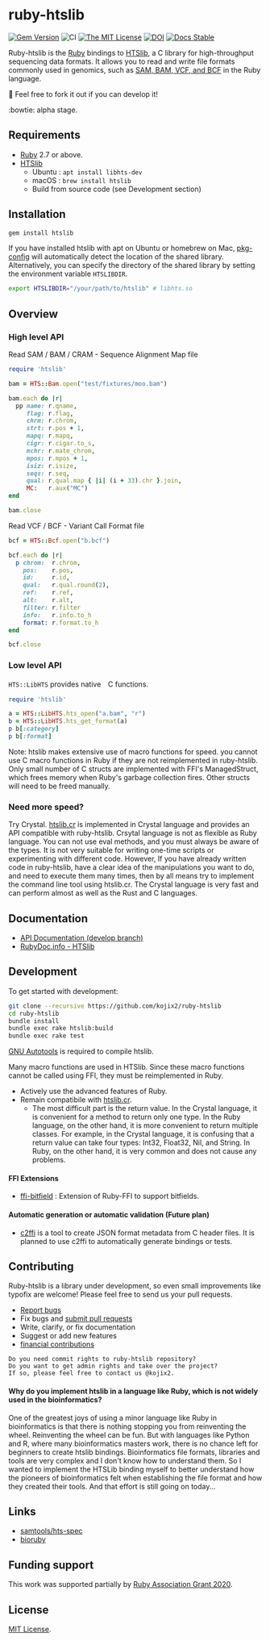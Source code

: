 # ruby-htslib

[![Gem Version](https://badge.fury.io/rb/htslib.svg)](https://badge.fury.io/rb/htslib)
![CI](https://github.com/kojix2/ruby-htslib/workflows/CI/badge.svg)
[![The MIT License](https://img.shields.io/badge/license-MIT-blue.svg)](LICENSE.txt)
[![DOI](https://zenodo.org/badge/247078205.svg)](https://zenodo.org/badge/latestdoi/247078205)
[![Docs Stable](https://img.shields.io/badge/docs-stable-blue.svg)](https://rubydoc.info/gems/htslib)

Ruby-htslib is the [Ruby](https://www.ruby-lang.org) bindings to [HTSlib](https://github.com/samtools/htslib), a C library for high-throughput sequencing data formats. It allows you to read and write file formats commonly used in genomics, such as [SAM, BAM, VCF, and BCF](http://samtools.github.io/hts-specs/) in the Ruby language.

:apple: Feel free to fork it out if you can develop it! 

:bowtie: alpha stage.

## Requirements

* [Ruby](https://github.com/ruby/ruby) 2.7 or above.
* [HTSlib](https://github.com/samtools/htslib)
  * Ubuntu : `apt install libhts-dev`
  * macOS : `brew install htslib`
  * Build from source code (see Development section)

## Installation

```sh
gem install htslib
```

If you have installed htslib with apt on Ubuntu or homebrew on Mac, [pkg-config](https://github.com/ruby-gnome/pkg-config) 
will automatically detect the location of the shared library. 
Alternatively, you can specify the directory of the shared library by setting the environment variable `HTSLIBDIR`.

```sh
export HTSLIBDIR="/your/path/to/htslib" # libhts.so
```

## Overview

### High level API

Read SAM / BAM / CRAM - Sequence Alignment Map file

```ruby
require 'htslib'

bam = HTS::Bam.open("test/fixtures/moo.bam")

bam.each do |r|
  pp name: r.qname,
     flag: r.flag,
     chrm: r.chrom,
     strt: r.pos + 1,
     mapq: r.mapq,
     cigr: r.cigar.to_s,
     mchr: r.mate_chrom,
     mpos: r.mpos + 1,
     isiz: r.isize,
     seqs: r.seq,
     qual: r.qual.map { |i| (i + 33).chr }.join,
     MC:   r.aux("MC")
end

bam.close
```

Read VCF / BCF - Variant Call Format file

```ruby
bcf = HTS::Bcf.open("b.bcf")

bcf.each do |r|
  p chrom:  r.chrom,
    pos:    r.pos,
    id:     r.id,
    qual:   r.qual.round(2),
    ref:    r.ref,
    alt:    r.alt,
    filter: r.filter
    info:   r.info.to_h
    format: r.format.to_h
end

bcf.close
```

### Low level API

`HTS::LibHTS` provides native　C functions. 

```ruby
require 'htslib'

a = HTS::LibHTS.hts_open("a.bam", "r")
b = HTS::LibHTS.hts_get_format(a)
p b[:category]
p b[:format]
```

Note: htslib makes extensive use of macro functions for speed. you cannot use C macro functions in Ruby if they are not reimplemented in ruby-htslib. Only small number of C structs are implemented with FFI's ManagedStruct, which frees memory when Ruby's garbage collection fires. Other structs will need to be freed manually. 

### Need more speed?

Try Crystal. [htslib.cr](https://github.com/bio-crystal/htslib.cr) is implemented in Crystal language and provides an API compatible with ruby-htslib. Crsytal language is not as flexible as Ruby language. You can not use eval methods, and you must always be aware of the types. It is not very suitable for writing one-time scripts or experimenting with different code. However, If you have already written code in ruby-htslib, have a clear idea of the manipulations you want to do, and need to execute them many times, then by all means try to implement the command line tool using htslib.cr. The Crystal language is very fast and can perform almost as well as the Rust and C languages.

## Documentation

* [API Documentation (develop branch)](https://kojix2.github.io/ruby-htslib/)
* [RubyDoc.info - HTSlib](https://rdoc.info/gems/htslib)

## Development

To get started with development:

```sh
git clone --recursive https://github.com/kojix2/ruby-htslib
cd ruby-htslib
bundle install
bundle exec rake htslib:build
bundle exec rake test
```

[GNU Autotools](https://en.wikipedia.org/wiki/GNU_Autotools) is required to compile htslib.

Many macro functions are used in HTSlib. Since these macro functions cannot be called using FFI, they must be reimplemented in Ruby.

* Actively use the advanced features of Ruby.
* Remain compatibile with [htslib.cr](https://github.com/bio-crystal/htslib.cr).
  * The most difficult part is the return value. In the Crystal language, it is convenient for a method to return only one type. In the Ruby language, on the other hand, it is more convenient to return multiple classes. For example, in the Crystal language, it is confusing that a return value can take four types: Int32, Float32, Nil, and String. In Ruby, on the other hand, it is very common and does not cause any problems.

#### FFI Extensions

* [ffi-bitfield](https://github.com/kojix2/ffi-bitfield) : Extension of Ruby-FFI to support bitfields.

#### Automatic generation or automatic validation (Future plan)

+ [c2ffi](https://github.com/rpav/c2ffi) is a tool to create JSON format metadata from C header files. It is planned to use c2ffi to automatically generate bindings or tests.

## Contributing

Ruby-htslib is a library under development, so even small improvements like typofix are welcome! Please feel free to send us your pull requests.

* [Report bugs](https://github.com/kojix2/ruby-htslib/issues)
* Fix bugs and [submit pull requests](https://github.com/kojix2/ruby-htslib/pulls)
* Write, clarify, or fix documentation
* Suggest or add new features
* [financial contributions](https://github.com/sponsors/kojix2)

```
Do you need commit rights to ruby-htslib repository?
Do you want to get admin rights and take over the project?
If so, please feel free to contact us @kojix2.
```

#### Why do you implement htslib in a language like Ruby, which is not widely used in the bioinformatics?

One of the greatest joys of using a minor language like Ruby in bioinformatics is that there is nothing stopping you from reinventing the wheel. Reinventing the wheel can be fun. But with languages like Python and R, where many bioinformatics masters work, there is no chance left for beginners to create htslib bindings. Bioinformatics file formats, libraries and tools are very complex and I don't know how to understand them. So I wanted to implement the HTSLib binding myself to better understand how the pioneers of bioinformatics felt when establishing the file format and how they created their tools. And that effort is still going on today...

## Links

* [samtools/hts-spec](https://github.com/samtools/hts-specs)
* [bioruby](https://github.com/bioruby/bioruby)

## Funding support

This work was supported partially by [Ruby Association Grant 2020](https://www.ruby.or.jp/en/news/20201022).
## License

[MIT License](https://opensource.org/licenses/MIT).

